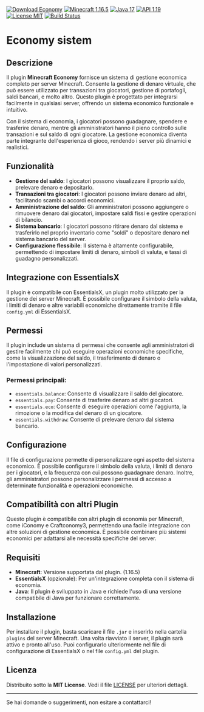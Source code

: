 [![Download Economy](https://img.shields.io/badge/Download-Locky%20Block%20v1.0-blue?style=flat-square)](https://github.com/youness998/Economy-sistem-roleplay/releases/latest/download/economy-plugin-1.0-SNAPSHOT.jar)
[![Minecraft 1.16.5](https://img.shields.io/badge/Minecraft-1.16.5-green?style=flat-square)](https://www.minecraft.net/)
[![Java 17](https://img.shields.io/badge/Java-17%2B-yellow?style=flat-square)](https://www.oracle.com/java/)
[![API 1.19](https://img.shields.io/badge/API-1.19-blue?style=flat-square)](https://hub.spigotmc.org/javadocs/bukkit/)
[![License MIT](https://img.shields.io/badge/License-MIT-lightgrey?style=flat-square)](LICENSE)
[![Build Status](https://img.shields.io/badge/Build-Stable-brightgreen?style=flat-square)](https://github.com/youness998/Economy-sistem-roleplay/actions)
# Economy sistem

## Descrizione

Il plugin **Minecraft Economy** fornisce un sistema di gestione economica completo per server Minecraft. Consente la gestione di denaro virtuale, che può essere utilizzato per transazioni tra giocatori, gestione di portafogli, saldi bancari, e molto altro. Questo plugin è progettato per integrarsi facilmente in qualsiasi server, offrendo un sistema economico funzionale e intuitivo.

Con il sistema di economia, i giocatori possono guadagnare, spendere e trasferire denaro, mentre gli amministratori hanno il pieno controllo sulle transazioni e sul saldo di ogni giocatore. La gestione economica diventa parte integrante dell'esperienza di gioco, rendendo i server più dinamici e realistici.

## Funzionalità

- **Gestione del saldo**: I giocatori possono visualizzare il proprio saldo, prelevare denaro e depositarlo.
- **Transazioni tra giocatori**: I giocatori possono inviare denaro ad altri, facilitando scambi o accordi economici.
- **Amministrazione del saldo**: Gli amministratori possono aggiungere o rimuovere denaro dai giocatori, impostare saldi fissi e gestire operazioni di bilancio.
- **Sistema bancario**: I giocatori possono ritirare denaro dal sistema e trasferirlo nel proprio inventario come "soldi" o depositare denaro nel sistema bancario del server.
- **Configurazione flessibile**: Il sistema è altamente configurabile, permettendo di impostare limiti di denaro, simboli di valuta, e tassi di guadagno personalizzati.
  
## Integrazione con EssentialsX

Il plugin è compatibile con EssentialsX, un plugin molto utilizzato per la gestione dei server Minecraft. È possibile configurare il simbolo della valuta, i limiti di denaro e altre variabili economiche direttamente tramite il file `config.yml` di EssentialsX.

## Permessi

Il plugin include un sistema di permessi che consente agli amministratori di gestire facilmente chi può eseguire operazioni economiche specifiche, come la visualizzazione del saldo, il trasferimento di denaro o l'impostazione di valori personalizzati.

### Permessi principali:

- `essentials.balance`: Consente di visualizzare il saldo del giocatore.
- `essentials.pay`: Consente di trasferire denaro ad altri giocatori.
- `essentials.eco`: Consente di eseguire operazioni come l'aggiunta, la rimozione o la modifica del denaro di un giocatore.
- `essentials.withdraw`: Consente di prelevare denaro dal sistema bancario.

## Configurazione

Il file di configurazione permette di personalizzare ogni aspetto del sistema economico. È possibile configurare il simbolo della valuta, i limiti di denaro per i giocatori, e la frequenza con cui possono guadagnare denaro. Inoltre, gli amministratori possono personalizzare i permessi di accesso a determinate funzionalità e operazioni economiche.

## Compatibilità con altri Plugin

Questo plugin è compatibile con altri plugin di economia per Minecraft, come iConomy e Craftconomy3, permettendo una facile integrazione con altre soluzioni di gestione economica. È possibile combinare più sistemi economici per adattarsi alle necessità specifiche del server.

## Requisiti

- **Minecraft**: Versione supportata dal plugin. (1.16.5)
- **EssentialsX** (opzionale): Per un'integrazione completa con il sistema di economia.
- **Java**: Il plugin è sviluppato in Java e richiede l'uso di una versione compatibile di Java per funzionare correttamente.

## Installazione

Per installare il plugin, basta scaricare il file `.jar` e inserirlo nella cartella `plugins` del server Minecraft. Una volta riavviato il server, il plugin sarà attivo e pronto all'uso. Puoi configurarlo ulteriormente nel file di configurazione di EssentialsX o nel file `config.yml` del plugin.

## Licenza

Distribuito sotto la **MIT License**. Vedi il file [LICENSE](LICENSE) per ulteriori dettagli.

---

Se hai domande o suggerimenti, non esitare a contattarci!
